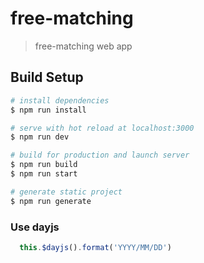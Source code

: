 # free-matching

> free-matching web app

## Build Setup

``` bash
# install dependencies
$ npm run install

# serve with hot reload at localhost:3000
$ npm run dev

# build for production and launch server
$ npm run build
$ npm run start

# generate static project
$ npm run generate
```

### Use dayjs
``` javascript
  this.$dayjs().format('YYYY/MM/DD')
```
